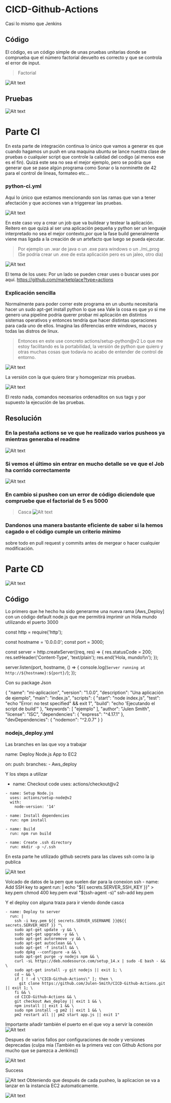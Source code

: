 # CICD-Github-Actions

Casi lo mismo que Jenkins

## Código

El código, es un código simple de unas pruebas unitarias donde se comprueba que el número factorial devuelto es correcto y que se controla el error de input.
>Factorial

![Alt text](context/image.png)

## Pruebas

![Alt text](context/image-1.png)

# Parte CI
En esta parte de integración continua lo único que vamos a generar es que cuando hagamos un push en una maquina ubuntu se lance nuestra clase de pruebas o cualquier script que controle la calidad del codigo (al menos ese es el fin).
Quizá este sea no sea el mejor ejemplo, pero se podría que generar que se pase algún programa como Sonar o la norminette de 42 para el control de lineas, formateo etc...

### python-ci.yml

Aqui lo único que estamos mencionando son las ramas que van a tener afectación y que acciones van a triggerear las pruebas.

![Alt text](context/image-2.png)

En este caso voy a crear un job que va buildear y testear la aplicación.
Reitero en que quizá al ser una aplicación pequeña y python ser un lenguaje interpretado no sea el mejor contexto,por que la fase build generalmente viene mas ligada a la creación de un artefacto que luego se pueda ejecutar.
>Por ejemplo un .war de java o un .exe para windows o un ./mi_prog
>(Se podría crear un .exe de esta aplicación pero es un jaleo, otro día)

![Alt text](context/image-3.png)

El tema de los uses:
Por un lado se pueden crear uses o buscar uses por aquí.
https://github.com/marketplace?type=actions

### Explicación sencilla

Normalmente para poder correr este programa en un ubuntu necesitaria hacer un sudo apt-get install python lo que sea
Vale la cosa es que yo si me genero una pipeline podría querer probar mi aplicación en distintos sistemas operativos y entonces tendría que hacer distintas operaciones para cada uno de ellos. Imagina las diferencias entre windows, macos y todas las distros de linux.
>Entonces en este use concreto actions/setup-python@v2
>Lo que me estoy facilitando es la portabilidad, la versión de python que quiero y otras muchas cosas que todavía no acabo de entender de control de entorno.

![Alt text](context/image-5.png)

La versión con la que quiero tirar y homogenizar mis pruebas.

![Alt text](context/image-6.png)

El resto nada, comandos necesarios ordenaditos on sus tags y por supuesto la ejecución de las pruebas.

## Resolución
### En la pestaña actions se ve que he realizado varios pusheos ya mientras generaba el readme
![Alt text](context/image-7.png)

### Si vemos el último sin entrar en mucho detalle se ve que el Job ha corrido correctamente
![Alt text](context/image-8.png)
### En cambio si pusheo con un error de código diciendole que compruebe que el factorial de 5 es 5000
>Casca
![Alt text](context/image-9.png)

### Dandonos una manera bastante eficiente de saber si la hemos cagado o el código cumple un criterio minimo
sobre todo en pull request y commits antes de mergear o hacer cualquier modificación.


# Parte CD

![Alt text](context/image-12.png)


## Código
Lo primero que he hecho ha sido generarme una nueva rama [Aws_Deploy] con un código default node.js que me permitirá imprimir un Hola mundo utilizando el puerto 3000

const http = require('http');

const hostname = '0.0.0.0';
const port = 3000;

const server = http.createServer((req, res) => {
  res.statusCode = 200;
  res.setHeader('Content-Type', 'text/plain');
  res.end('Hola, mundo!\n');
});

server.listen(port, hostname, () => {
  console.log(`Server running at http://${hostname}:${port}/`);
});

Con su package Json

{
    "name": "mi-aplicacion",
    "version": "1.0.0",
    "description": "Una aplicación de ejemplo",
    "main": "index.js",
    "scripts": {
      "start": "node index.js",
      "test": "echo \"Error: no test specified\" && exit 1",
      "build": "echo 'Ejecutando el script de build'"
    },
    "keywords": [
      "ejemplo"
    ],
    "author": "Julen Smith",
    "license": "ISC",
    "dependencies": {
      "express": "^4.17.1"
    },
    "devDependencies": {
      "nodemon": "^2.0.7"
    }
  }

### nodejs_deploy.yml

Las branches en las que voy a trabajar

name: Deploy Node.js App to EC2

on:
  push:
    branches:
      - Aws_deploy

Y los steps a utilizar

   - name: Checkout code
      uses: actions/checkout@v2

    - name: Setup Node.js
      uses: actions/setup-node@v2
      with:
        node-version: '14'

    - name: Install dependencies
      run: npm install

    - name: Build
      run: npm run build

    - name: Create .ssh directory
      run: mkdir -p ~/.ssh

En esta parte he utilizado github secrets para las claves ssh como la ip publica

![Alt text](context/image-11.png)


Volcado de datos de la pem que suelen dar para la conexion ssh
    - name: Add SSH key to agent
      run: |
        echo "${{ secrets.SERVER_SSH_KEY }}" > key.pem
        chmod 400 key.pem
        eval "$(ssh-agent -s)"
        ssh-add key.pem

Y el deploy con alguna traza para ir viendo donde casca

    - name: Deploy to server
      run: |
        ssh -i key.pem ${{ secrets.SERVER_USERNAME }}@${{ secrets.SERVER_HOST }} "\
        sudo apt-get update -y && \
        sudo apt-get upgrade -y && \
        sudo apt-get autoremove -y && \
        sudo apt-get autoclean && \
        sudo apt-get -f install && \
        sudo dpkg --configure -a && \
        sudo apt-get purge -y nodejs npm && \
        curl -sL https://deb.nodesource.com/setup_14.x | sudo -E bash - && \
        sudo apt-get install -y git nodejs || exit 1; \
        cd ~ && \
        if [ ! -d \"CICD-Github-Actions\" ]; then \
          git clone https://github.com/Julen-Smith/CICD-Github-Actions.git || exit 1; \
        fi && \
        cd CICD-Github-Actions && \
        git checkout Aws_deploy || exit 1 && \
        npm install || exit 1 && \
        sudo npm install -g pm2 || exit 1 && \
        pm2 restart all || pm2 start app.js || exit 1"



Importante añadir también el puerto en el que voy a servir la conexión
![Alt text](context/image-13.png)



Despues de varios fallos por configuraciones de node y versiones deprecadas (culpa mia (También es la primera vez con Github Actions por mucho que se parezca a Jenkins))

![Alt text](context/image-14.png) 

Success

![Alt text](context/image-15.png)
Obteniendo que después de cada pusheo, la aplicacion se va a lanzar en la instancia EC2 automaticamente.

![Alt text](context/image-11.png)
